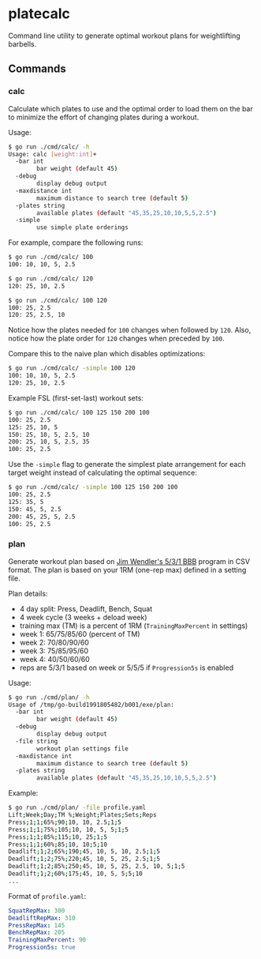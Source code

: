 # platecalc

Command line utility to generate optimal workout plans for weightlifting
barbells.

## Commands

### calc

Calculate which plates to use and the optimal order to load them on the bar
to minimize the effort of changing plates during a workout.

Usage:

```sh
$ go run ./cmd/calc/ -h
Usage: calc [weight:int]+
  -bar int
        bar weight (default 45)
  -debug
        display debug output
  -maxdistance int
        maximum distance to search tree (default 5)
  -plates string
        available plates (default "45,35,25,10,10,5,5,2.5")
  -simple
        use simple plate orderings
```

For example, compare the following runs:

```sh
$ go run ./cmd/calc/ 100
100: 10, 10, 5, 2.5

$ go run ./cmd/calc/ 120
120: 25, 10, 2.5

$ go run ./cmd/calc/ 100 120
100: 25, 2.5
120: 25, 2.5, 10
```

Notice how the plates needed for `100` changes when followed by `120`. Also,
notice how the plate order for `120` changes when preceded by `100`.

Compare this to the naive plan which disables optimizations:

```sh
$ go run ./cmd/calc/ -simple 100 120
100: 10, 10, 5, 2.5
120: 25, 10, 2.5
```

Example FSL (first-set-last) workout sets:

```sh
$ go run ./cmd/calc/ 100 125 150 200 100
100: 25, 2.5
125: 25, 10, 5
150: 25, 10, 5, 2.5, 10
200: 25, 10, 5, 2.5, 35
100: 25, 2.5
```

Use the `-simple` flag to generate the simplest plate arrangement for each
target weight instead of calculating the optimal sequence:

```sh
$ go run ./cmd/calc/ -simple 100 125 150 200 100
100: 25, 2.5
125: 35, 5
150: 45, 5, 2.5
200: 45, 25, 5, 2.5
100: 25, 2.5
```

### plan

Generate workout plan based on [Jim Wendler's 5/3/1 BBB](https://www.jimwendler.com/blogs/jimwendler-com/101077382-boring-but-big)
program in CSV format. The plan is based on your 1RM (one-rep max) defined in a
setting file.

Plan details:
- 4 day split: Press, Deadlift, Bench, Squat
- 4 week cycle (3 weeks + deload week)
- training max (TM) is a percent of 1RM (`TrainingMaxPercent` in settings)
- week 1: 65/75/85/60 (percent of TM)
- week 2: 70/80/90/60
- week 3: 75/85/95/60
- week 4: 40/50/60/60
- reps are 5/3/1 based on week or 5/5/5 if `Progression5s` is enabled

Usage:

```sh
$ go run ./cmd/plan/ -h
Usage of /tmp/go-build1991805482/b001/exe/plan:
  -bar int
        bar weight (default 45)
  -debug
        display debug output
  -file string
        workout plan settings file
  -maxdistance int
        maximum distance to search tree (default 5)
  -plates string
        available plates (default "45,35,25,10,10,5,5,2.5")
```

Example:

```sh
$ go run ./cmd/plan/ -file profile.yaml
Lift;Week;Day;TM %;Weight;Plates;Sets;Reps
Press;1;1;65%;90;10, 10, 2.5;1;5
Press;1;1;75%;105;10, 10, 5, 5;1;5
Press;1;1;85%;115;10, 25;1;5
Press;1;1;60%;85;10, 10;5;10
Deadlift;1;2;65%;190;45, 10, 5, 10, 2.5;1;5
Deadlift;1;2;75%;220;45, 10, 5, 25, 2.5;1;5
Deadlift;1;2;85%;250;45, 10, 5, 25, 2.5, 10, 5;1;5
Deadlift;1;2;60%;175;45, 10, 5, 5;5;10
...
```

Format of `profile.yaml`:

```yaml
SquatRepMax: 300
DeadliftRepMax: 310
PressRepMax: 145
BenchRepMax: 205
TrainingMaxPercent: 90
Progression5s: true
```
